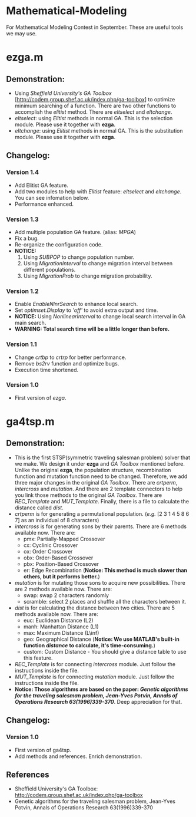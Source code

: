 # Mathematical-Modeling
For Mathematical Modeling Contest in September. These are useful tools we may use.
# ezga.m
## Demonstration:
  * Using *Sheffield University's GA Toolbox* [http://codem.group.shef.ac.uk/index.php/ga-toolbox] to optimize minimum searching of a function. There are two other functions to accomplish the *elitist* method. There are *eltselect* and *eltchange*. 
  * *eltselect*: using *Elitist* methods in normal GA. This is the selection module. Please use it together with **ezga**.
  * *eltchange*: using *Elitist* methods in normal GA. This is the substitution module. Please use it together with **ezga**.

## Changelog:
### Version 1.4
  * Add Elitist GA feature.
  * Add two modules to help with *Elitist* feature: *eltselect* and *eltchange*. You can see infomation below.
  * Performance enhanced.

### Version 1.3
  * Add multiple population GA feature. (alias: *MPGA*)
  * Fix a bug.
  * Re-organize the configuration code.
  * **NOTICE:** 
    1. Using *SUBPOP* to change population number. 
    2. Using *MigrationInterval* to change migration interval between different populations. 
    3. Using *MigrationProb* to change migration probability.

### Version 1.2
  * Enable *EnableNlnrSearch* to enhance local search.
  * Set *optimset.Display* to *'off'* to avoid extra output and time. 
  * **NOTICE:** Using *NonlinearInterval* to change local search interval in GA main search.
  * **WARNING: Total search time will be a little longer than before.**
  
### Version 1.1
  * Change *crtbp* to *crtrp* for better performance.
  * Remove *bs2rv* function and optimize bugs.
  * Execution time shortened. 

### Version 1.0
  * First version of *ezga*.

# ga4tsp.m
## Demonstration:
  * This is the first STSP(symmetric traveling salesman problem) solver that we make. We design it under **ezga** and *GA Toolbox* mentioned before. Unlike the original **ezga**, the population structure, recombination function and mutation function need to be changed. Therefore, we add three major changes in the original *GA Toolbox*. There are *crtperm*, *intercross* and *mutation*. And there are 2 template connectors to help you link those methods to the original *GA Toolbox*. There are *REC_Template* and *MUT_Template*. Finally, there is a file to calculate the distance called *dist*.
  * *crtperm* is for generating a permutational population. (*e.g.* [2 3 1 4 5 8 6 7] as an individual of 8 characters)
  * *intercross* is for generating sons by their parents. There are 6 methods available now. There are:
    * pmx: Partially-Mapped Crossover
    * cx: Cyclinic Crossover
    * ox: Order Crossover
    * obx: Order-Based Crossover
    * pbx: Position-Based Crossover
    * er: Edge Recombination (**Notice: This method is much slower than others, but it performs better.**)
  * *mutation* is for mutating those sons to acquire new possibilities. There are 2 methods available now. There are:
    * swap: swap 2 characters randomly
    * scramble: select 2 places and shuffle all the characters between it.
  * *dist* is for calculating the distance between two cities. There are 5 methods available now. There are:
    * euc: Euclidean Distance (L2)
    * manh: Manhattan Distance (L1)
    * max: Maximum Distance (L\inf)
    * geo: Geographical Distance (**Notice: We use MATLAB's built-in function *distance* to calculate, it's time-consuming.**)
    * custom: Custom Distance - You should give a distance table to use this feature.
  * *REC_Template* is for connecting *intercross* module. Just follow the instructions inside the file.
  * *MUT_Template* is for connecting *mutation* module. Just follow the instructions inside the file.
  * **Notice: Those algorithms are based on the paper: *Genetic algorithms for the traveling salesman problem, Jean-Yves Potvin, Annals of Operations Research 63(1996)339-370***. Deep appreciation for that.

## Changelog:
### Version 1.0
  * First version of ga4tsp.
  * Add methods and references. Enrich demonstration.

## References
  * Sheffield University's GA Toolbox: http://codem.group.shef.ac.uk/index.php/ga-toolbox
  * Genetic algorithms for the traveling salesman problem, Jean-Yves Potvin, Annals of Operations Research 63(1996)339-370
